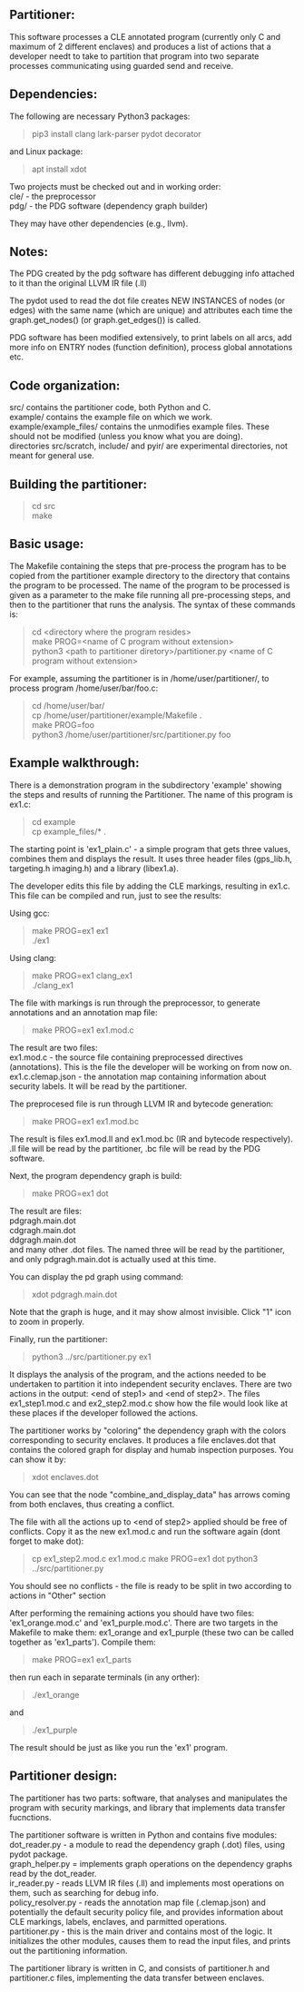 Partitioner:
------------

This software processes a CLE annotated program (currently only C and maximum of 2 different enclaves) and produces a list of actions that a developer needt to take to partition that program into two separate processes communicating using guarded send and receive.

Dependencies:
-------------

The following are necessary Python3 packages:
> pip3 install clang lark-parser pydot decorator

and Linux package:   
> apt install xdot


Two projects must be checked out and in working order:   
cle/ - the preprocessor   
pdg/ - the PDG software (dependency graph builder)

They may have other dependencies (e.g., llvm).   


Notes:
------

The PDG created by the pdg software has different debugging info attached to it than the original LLVM IR file (.ll)

The pydot used to read the dot file creates NEW INSTANCES of nodes (or edges) with the same name (which are unique) and attributes each time the graph.get_nodes() (or graph.get_edges()) is called.

PDG software has been modified extensively, to print labels on all arcs, add more info on ENTRY nodes (function definition), process global annotations etc.


Code organization:
------------------

src/ contains the partitioner code, both Python and C.   
example/ contains the example file on which we work.   
example/example_files/ contains the unmodifies example files. These should not be modified (unless you know what you are doing).   
directories src/scratch, include/ and pyir/ are experimental directories, not meant for general use.

Building the partitioner:
-------------------------

> cd src   
> make   

Basic usage:
------------

The Makefile containing the steps that pre-process the program has to be copied from the partitioner example directory to the directory that contains the program to be processed.
The name of the program to be processed is given as a parameter to the make file running all pre-processing steps, and then to the partitioner that runs the analysis. The syntax of these commands is:

> cd \<directory where the program resides\>   
> make PROG=\<name of C program without extension\>   
> python3 \<path to partitioner diretory\>/partitioner.py \<name of C program without extension\>   

For example, assuming the partitioner is in /home/user/partitioner/, to process program /home/user/bar/foo.c:

> cd /home/user/bar/   
> cp /home/user/partitioner/example/Makefile .   
> make PROG=foo   
> python3 /home/user/partitioner/src/partitioner.py foo   



Example walkthrough:
--------------------

There is a demonstration program in the subdirectory 'example' showing the steps and results of running the Partitioner. The name of this program is ex1.c: 

> cd example    
> cp example_files/* .   

The starting point is 'ex1_plain.c' - a simple program that gets three values, combines them and displays the result. It
uses three header files (gps_lib.h, targeting.h imaging.h) and a library (libex1.a).

The developer edits this file by adding the CLE markings, resulting in ex1.c. 
This file can be compiled and run, just to see the results:

Using gcc:   
> make PROG=ex1 ex1   
> ./ex1   

Using clang:   
> make PROG=ex1 clang_ex1   
> ./clang_ex1   

The file with markings is run through the preprocessor, to generate annotations and an annotation map file:

> make PROG=ex1 ex1.mod.c

The result are two files:   
ex1.mod.c - the source file containing preprocessed directives (annotations). This is the file the developer will be working on from now on.   
ex1.c.clemap.json - the annotation map containing information about security labels. It will be read by the partitioner.   

The preprocesed file is run through LLVM IR and bytecode generation:

> make PROG=ex1 ex1.mod.bc

The result is files ex1.mod.ll and ex1.mod.bc (IR and bytecode respectively). .ll file will be read by the partitioner, .bc file will be read by the PDG software.

Next, the program dependency graph is build:

> make PROG=ex1 dot

The result are files:   
pdgragh.main.dot   
cdgragh.main.dot   
ddgragh.main.dot   
and many other .dot files. The named three will be read by the partitioner, and only pdgragh.main.dot is actually used at this time.

You can display the pd graph using command:

> xdot pdgragh.main.dot

Note that the graph is huge, and it may show almost invisible. Click "1" icon to zoom in properly.

Finally, run the partitioner:

> python3 ../src/partitioner.py ex1

It displays the analysis of the program, and the actions needed to be undertaken to partition it into independent security enclaves. There are two actions in the output: \<end of step1\> and \<end of step2\>. The files ex1_step1.mod.c and ex2_step2.mod.c show how the file would look like at these places if the developer followed the actions.

The partitioner works by "coloring" the dependency graph with the colors corresponding to security enclaves. It produces a file enclaves.dot that contains the colored graph for display and humab inspection purposes. You can show it by:

> xdot enclaves.dot

You can see that the node "combine_and_display_data" has arrows coming from both enclaves, thus creating a conflict.

The file with all the actions up to \<end of step2\> applied should be free of conflicts. Copy it as the new ex1.mod.c and run the software again (dont forget to make dot):

> cp ex1_step2.mod.c ex1.mod.c
> make PROG=ex1 dot
> python3 ../src/partitioner.py

You should see no conflicts - the file is ready to be split in two according to actions in "Other" section

After performing the remaining actions you should have two files: 'ex1_orange.mod.c' and 'ex1_purple.mod.c'. There are two targets in the Makefile to make them: ex1_orange and ex1_purple (these two can be called together as 'ex1_parts'). Compile them:

> make PROG=ex1 ex1_parts

then run each in separate terminals (in any orther):

> ./ex1_orange

and

> ./ex1_purple

The result should be just as like you run the 'ex1' program.

Partitioner design:
-------------------

The partitioner has two parts: software, that analyses and manipulates the program with security markings, and library that implements data transfer fucnctions.

The partitioner software is written in Python and contains five modules:   
dot_reader.py - a module to read the dependency graph (.dot) files, using pydot package.   
graph_helper.py = implements graph operations on the dependency graphs read by the dot_reader.   
ir_reader.py - reads LLVM IR files (.ll) and implements most operations on them, such as searching for debug info.   
policy_resolver.py - reads the annotation map file (.clemap.json) and potentially the default security policy file, and provides information about CLE markings, labels, enclaves, and parmitted operations.   
partitioner.py - this is the main driver and contains most of the logic. It initializes the other modules, causes them to read the input files, and prints out the partitioning information.   

The partitioner library is written in C, and consists of partitioner.h and partitioner.c files, implementing the data transfer between enclaves.
